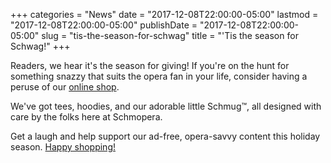 +++
categories = "News"
date = "2017-12-08T22:00:00-05:00"
lastmod = "2017-12-08T22:00:00-05:00"
publishDate = "2017-12-08T22:00:00-05:00"
slug = "tis-the-season-for-schwag"
title = "&#039;Tis the season for Schwag!"
+++

Readers, we hear it's the season for giving! If you're on the hunt for something snazzy that suits the opera fan in your life, consider having a peruse of our [online shop](https://www.facebook.com/schmopera/shop/). 

We've got tees, hoodies, and our adorable little Schmug™, all designed with care by the folks here at Schmopera.

Get a laugh and help support our ad-free, opera-savvy content this holiday season. [Happy shopping!](https://www.facebook.com/schmopera/shop/)
